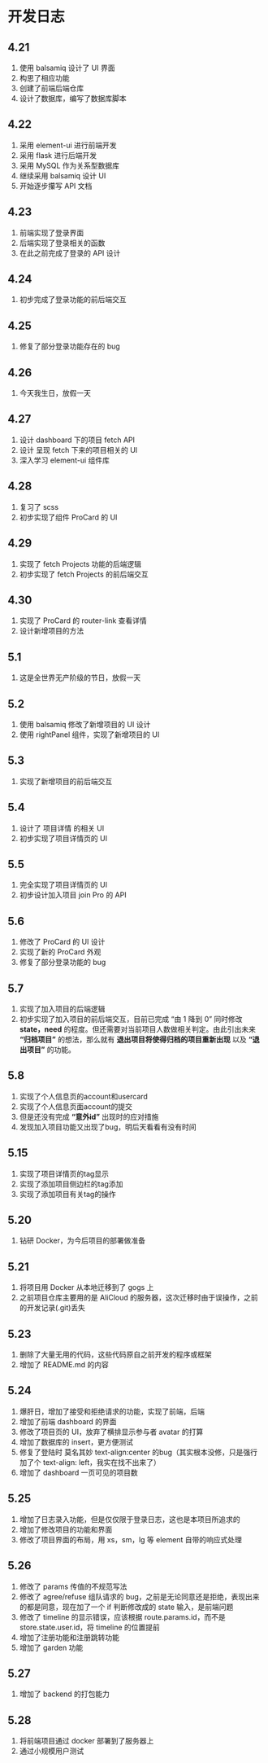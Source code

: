 # 开发日志

## 4.21

1. 使用 balsamiq 设计了 UI 界面
2. 构思了相应功能
3. 创建了前端后端仓库
4. 设计了数据库，编写了数据库脚本

## 4.22

1. 采用 element-ui 进行前端开发
2. 采用 flask 进行后端开发
3. 采用 MySQL 作为关系型数据库
4. 继续采用 balsamiq 设计 UI
5. 开始逐步攥写 API 文档

## 4.23

1. 前端实现了登录界面
2. 后端实现了登录相关的函数
3. 在此之前完成了登录的 API 设计

## 4.24

1. 初步完成了登录功能的前后端交互

## 4.25

1. 修复了部分登录功能存在的 bug

## 4.26

1. 今天我生日，放假一天

## 4.27

1. 设计 dashboard 下的项目 fetch API
2. 设计 呈现 fetch 下来的项目相关的 UI
3. 深入学习 element-ui 组件库

## 4.28

1. 复习了 scss
2. 初步实现了组件 ProCard 的 UI

## 4.29

1. 实现了 fetch Projects 功能的后端逻辑
2. 初步实现了 fetch Projects 的前后端交互

## 4.30

1. 实现了 ProCard 的 router-link 查看详情
2. 设计新增项目的方法

## 5.1

1. 这是全世界无产阶级的节日，放假一天

## 5.2

1. 使用 balsamiq 修改了新增项目的 UI 设计
2. 使用 rightPanel 组件，实现了新增项目的 UI

## 5.3

1. 实现了新增项目的前后端交互

## 5.4

1. 设计了 项目详情 的相关 UI
2. 初步实现了项目详情页的 UI

## 5.5

1. 完全实现了项目详情页的 UI
2. 初步设计加入项目 join Pro 的 API

## 5.6

1. 修改了 ProCard 的 UI 设计
2. 实现了新的 ProCard 外观
3. 修复了部分登录功能的 bug

## 5.7

1. 实现了加入项目的后端逻辑
2. 初步实现了加入项目的前后端交互，目前已完成 “由 1 降到 0” 同时修改 **state，need** 的程度。但还需要对当前项目人数做相关判定。由此引出未来 **“归档项目”** 的想法，那么就有 **退出项目将使得归档的项目重新出现** 以及 **“退出项目”** 的功能。

## 5.8

1. 实现了个人信息页的account和usercard
2. 实现了个人信息页面account的提交
3. 但是还没有完成 **“意外id”** 出现时的应对措施
4. 发现加入项目功能又出现了bug，明后天看看有没有时间

## 5.15

1. 实现了项目详情页的tag显示
2. 实现了添加项目侧边栏的tag添加
3. 实现了添加项目有关tag的操作

## 5.20

1. 钻研 Docker，为今后项目的部署做准备

## 5.21

1. 将项目用 Docker 从本地迁移到了 gogs 上
2. 之前项目仓库主要用的是 AliCloud 的服务器，这次迁移时由于误操作，之前的开发记录(.git)丢失

## 5.23

1. 删除了大量无用的代码，这些代码原自之前开发的程序或框架
2. 增加了 README.md 的内容

## 5.24

1. 爆肝日，增加了接受和拒绝请求的功能，实现了前端，后端
2. 增加了前端 dashboard 的界面
3. 修改了项目页的 UI，放弃了横排显示参与者 avatar 的打算
4. 增加了数据库的 insert，更方便测试
5. 修复了登陆时 莫名其妙 text-align:center 的bug（其实根本没修，只是强行加了个 text-align: left，我实在找不出来了）
6. 增加了 dashboard 一页可见的项目数

## 5.25

1. 增加了日志录入功能，但是仅仅限于登录日志，这也是本项目所追求的
2. 增加了修改项目的功能和界面
3. 修改了项目界面的布局，用 xs，sm，lg 等 element 自带的响应式处理

## 5.26

1. 修改了 params 传值的不规范写法
2. 修改了 agree/refuse 组队请求的 bug，之前是无论同意还是拒绝，表现出来的都是同意，现在加了一个 if 判断修改成的 state 输入，是前端问题
3. 修改了 timeline 的显示错误，应该根据 route.params.id，而不是 store.state.user.id，将 timeline 的位置提前
4. 增加了注册功能和注册跳转功能
5. 增加了 garden 功能

## 5.27

1. 增加了 backend 的打包能力

## 5.28

1. 将前端项目通过 docker 部署到了服务器上
2. 通过小规模用户测试
